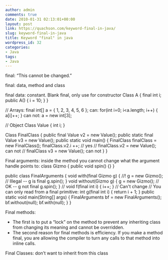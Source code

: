 ```yaml
---
author: admin
comments: true
date: 2010-01-31 02:13:01+00:00
layout: post
link: https://quachson.com/keyword-final-in-java/
slug: keyword-final-in-java
title: Keyword "final" in java
wordpress_id: 32
categories:
- Java
tags:
- Java
---
```


final: “This cannot be changed.”

final: data, method and class

final data: constant. Blank final, only use for constructor
Class A {
final int i;
public A() {
i = 10;
}
}

// Arrays:
final int[] a = { 1, 2, 3, 4, 5, 6 };
can: for(int i=0; i<a.length; i++) { a[i]++; }
can not: a = new int[3];

// Object
Class Value {
int i;
}

Class FinalClass {
public final Value v2 = new Value();
public static final Value v3 = new Value();
public static void main() {
FinalClass finalClass = new FinalClass();
finalClass.v2.i ++; // yes
// finalClass.v2 = new Value(); can not
// finalClass v3 = new Value(); can not
}
}

Final arguments: inside the method you cannot change what the argument handle points to:
class Gizmo {
public void spin() {}
}

public class FinalArguments {
void with(final Gizmo g) {
//! g = new Gizmo(); // Illegal -- g is final
g.spin();
}
void without(Gizmo g) {
g = new Gizmo(); // OK -- g not final
g.spin();
}
// void f(final int i) { i++; } // Can't change
// You can only read from a final primitive:
int g(final int i) { return i + 1; }
public static void main(String[] args) {
FinalArguments bf = new FinalArguments();
bf.without(null);
bf.with(null);
}
}

Final methods:
- The first is to put a “lock” on the method to prevent any inheriting class from changing its meaning and cannot be overridden.
- The second reason for final methods is efficiency. If you make a method final, you are allowing the compiler to turn any calls to that method into inline calls.

Final Classes: don’t want to inherit from this class
